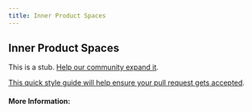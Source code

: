 ```yaml
---
title: Inner Product Spaces
---
```


## Inner Product Spaces

This is a stub. [Help our community expand it](https://github.com/freeCodeCamp/guide-articles/tree/master/articles/Math/Linear-Algebra/Inner-Product-Spaces/index.md).

[This quick style guide will help ensure your pull request gets accepted](https://github.com/freeCodeCamp/guide-articles/blob/master/README.md).

<!-- The article goes here, in GitHub-flavored Markdown. Feel free to add YouTube videos, images, and CodePen/JSBin embeds  -->

#### More Information:
<!-- Please add any articles you think might be helpful to read before writing the article -->


